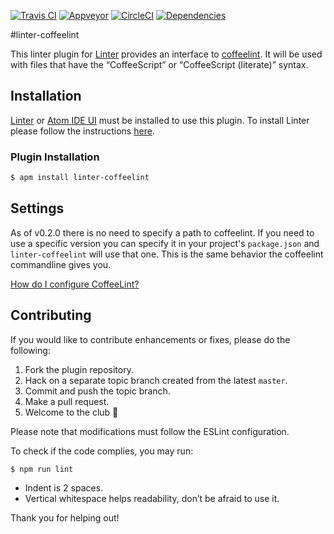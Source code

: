 <!-- [![Stories in Ready](https://badge.waffle.io/AtomLinter/linter-coffeelint.png?label=ready&title=Ready)](https://waffle.io/AtomLinter/linter-coffeelint) -->

[![Travis CI](https://travis-ci.org/AtomLinter/linter-coffeelint.svg?branch=master)](https://travis-ci.org/AtomLinter/linter-coffeelint)
[![Appveyor](https://ci.appveyor.com/api/projects/status/hcq63kmaskumyea5?svg=true)](https://ci.appveyor.com/project/UziTech/linter-coffeelint)
[![CircleCI](https://circleci.com/gh/AtomLinter/linter-coffeelint.svg?style=svg)](https://circleci.com/gh/AtomLinter/linter-coffeelint)
[![Dependencies](https://david-dm.org/AtomLinter/linter-coffeelint/status.svg)](https://david-dm.org/AtomLinter/linter-coffeelint)

#linter-coffeelint

This linter plugin for [Linter](https://github.com/AtomLinter/Linter) provides an interface to
[coffeelint](https://coffeelint.github.io/coffeelint/). It will be used with files that have the “CoffeeScript”
or “CoffeeScript (literate)” syntax.

## Installation
[Linter](https://github.com/AtomLinter/Linter) or [Atom IDE UI](https://ide.atom.io/) must be
installed to use this plugin. To install Linter please follow the instructions
[here](https://github.com/AtomLinter/Linter).


### Plugin Installation

```sh
$ apm install linter-coffeelint
```

## Settings

As of v0.2.0 there is no need to specify a path to coffeelint. If you need to use a specific
version you can specify it in your project's `package.json` and `linter-coffeelint` will use that
one. This is the same behavior the coffeelint commandline gives you.

[How do I configure CoffeeLint?](https://github.com/coffeelint/coffeelint/blob/master/doc/user.md)

## Contributing

If you would like to contribute enhancements or fixes, please do the following:

1.  Fork the plugin repository.
1.  Hack on a separate topic branch created from the latest `master`.
1.  Commit and push the topic branch.
1.  Make a pull request.
1.  Welcome to the club 🎊

Please note that modifications must follow the ESLint configuration.

To check if the code complies, you may run:

```sh
$ npm run lint
```

-   Indent is 2 spaces.
-   Vertical whitespace helps readability, don’t be afraid to use it.

Thank you for helping out!
